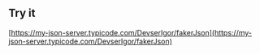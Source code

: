 ## Try it

[https://my-json-server.typicode.com/DevserIgor/fakerJson](https://my-json-server.typicode.com/DevserIgor/fakerJson)
